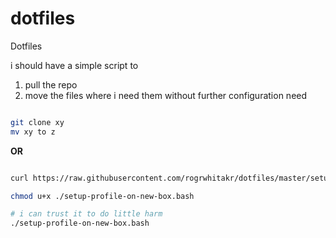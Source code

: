 # dotfiles
Dotfiles

i should have a simple script to 

1. pull the repo
2. move the files where i need them without further configuration need

```bash

git clone xy
mv xy to z

```

**OR**

```bash

curl https://raw.githubusercontent.com/rogrwhitakr/dotfiles/master/setup-profile-on-new-box.bash

chmod u+x ./setup-profile-on-new-box.bash

# i can trust it to do little harm
./setup-profile-on-new-box.bash

```